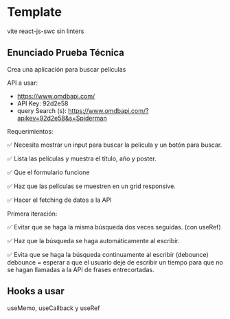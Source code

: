 # Template

vite react-js-swc sin linters

## Enunciado Prueba Técnica

Crea una aplicación para buscar películas

API a usar:
- https://www.omdbapi.com/
- API Key: 92d2e58
- query Search (s): https://www.omdbapi.com/?apikey=92d2e58&s=Spiderman

Requerimientos:

✅ Necesita mostrar un input para buscar la película y un botón para buscar.

✅ Lista las películas y muestra el título, año y poster.

✅ Que el formulario funcione

✅ Haz que las películas se muestren en un grid responsive.

✅ Hacer el fetching de datos a la API

Primera iteración:

✅ Evitar que se haga la misma búsqueda dos veces seguidas. (con useRef)

✅ Haz que la búsqueda se haga automáticamente al escribir.

✅ Evita que se haga la búsqueda continuamente al escribir (debounce)
debounce = esperar a que el usuario deje de escribir un tiempo para que no se hagan llamadas a la API de frases entrecortadas.

## Hooks a usar

useMemo, useCallback y useRef
